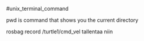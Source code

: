 #unix_terminal_command

pwd is command that shows you the current directory

rosbag record /turtle1/cmd_vel tallentaa 
niin
